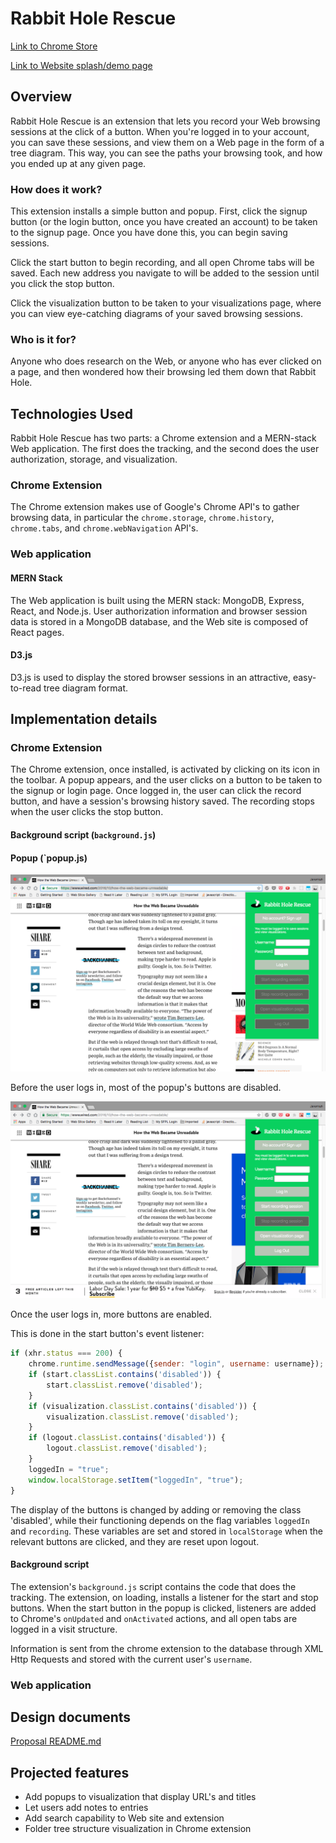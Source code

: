 # Rabbit Hole Rescue 

[Link to Chrome Store](https://chrome.google.com/webstore/detail/rabbit-hole-rescue/lhcoogckbmpeijhnnniaohgcplmgfmie)

[Link to Website splash/demo page](rabbit-hole-rescue.herokuapp.com/)

## Overview 

Rabbit Hole Rescue is an extension that lets you record your Web browsing sessions at the click of a button. When you're logged in to your account, you can save these sessions, and view them on a Web page in the form of a tree diagram. This way, you can see the paths your browsing took, and how you ended up at any given page.

### How does it work?
 
This extension installs a simple button and popup. First, click the signup button (or the login button, once you have created an account) to be taken to the signup page. Once you have done this, you can begin saving sessions.

Click the start button to begin recording, and all open Chrome tabs will be saved. Each new address you navigate to will be added to the session until you click the stop button.

Click the visualization button to be taken to your visualizations page, where you can view eye-catching diagrams of your saved browsing sessions. 

### Who is it for?

Anyone who does research on the Web, or anyone who has ever clicked on a page, and then wondered how their browsing led them down that Rabbit Hole. 

## Technologies Used 

Rabbit Hole Rescue has two parts: a Chrome extension and a MERN-stack Web application. The first does the tracking, and the second does the user authorization, storage, and visualization.

### Chrome Extension 

The Chrome extension makes use of Google's Chrome API's to gather browsing data, in particular the `chrome.storage`, `chrome.history`, `chrome.tabs`, and `chrome.webNavigation` API's. 

### Web application 


#### MERN Stack 

The Web application is built using the MERN stack: MongoDB, Express, React, and Node.js. User authorization information and browser session data is stored in a MongoDB database, and the Web site is composed of React pages.

#### D3.js 

D3.js is used to display the stored browser sessions in an attractive, easy-to-read tree diagram format.

## Implementation details 

### Chrome Extension

The Chrome extension, once installed, is activated by clicking on its icon in the toolbar. A popup appears, and the user clicks on a button to be taken to the signup or login page. Once logged in, the user can click the record button, and have a session's browsing history saved. The recording stops when the user clicks the stop button.

#### Background script (`background.js`)


#### Popup (`popup.js)

![A web page with the popup superimposed](https://github.com/Kyle01/rabbit_hole_rescue/blob/master/screenshots/popup_screenshot.png)

Before the user logs in, most of the popup's buttons are disabled. 

![Web page with logged-in popup superimposed](https://github.com/Kyle01/rabbit_hole_rescue/blob/master/screenshots/popup_screenshot_logged_in.png)

Once the user logs in, more buttons are enabled.

This is done in the start button's event listener: 

```javascript
if (xhr.status === 200) {
    chrome.runtime.sendMessage({sender: "login", username: username});
    if (start.classList.contains('disabled')) {
        start.classList.remove('disabled');
    }
    if (visualization.classList.contains('disabled')) {
        visualization.classList.remove('disabled');
    }
    if (logout.classList.contains('disabled')) {
        logout.classList.remove('disabled');
    }
    loggedIn = "true";
    window.localStorage.setItem("loggedIn", "true");
} 
```

The display of the buttons is changed by adding or removing the class 'disabled', while their functioning depends on the flag variables `loggedIn` and `recording`. These variables are set and stored in `localStorage` when the relevant buttons are clicked, and 
they are reset upon logout. 

#### Background script 

The extension's `background.js` script contains the code that does the tracking. The extension, on loading, installs a listener for the start and stop buttons. When the start button in the popup is clicked, listeners are added to Chrome's `onUpdated` and `onActivated` actions, and all open tabs are logged in a visit structure.

Information is sent from the chrome extension to the database through XML Http Requests and stored with the current user's `username`.


### Web application



## Design documents

  [Proposal README.md](https://github.com/Kyle01/rabbit_hole_rescue/tree/master/misc_docs/README.md)

## Projected features 
  - Add popups to visualization that display URL's and titles
  - Let users add notes to entries
  - Add search capability to Web site and extension
  - Folder tree structure visualization in Chrome extension